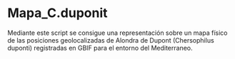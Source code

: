 # Mapa_C.duponit
Mediante este script se consigue una representación sobre un mapa físico de las posiciones geolocalizadas de Alondra de Dupont (Chersophilus duponti) registradas en GBIF para el entorno del Mediterraneo.
